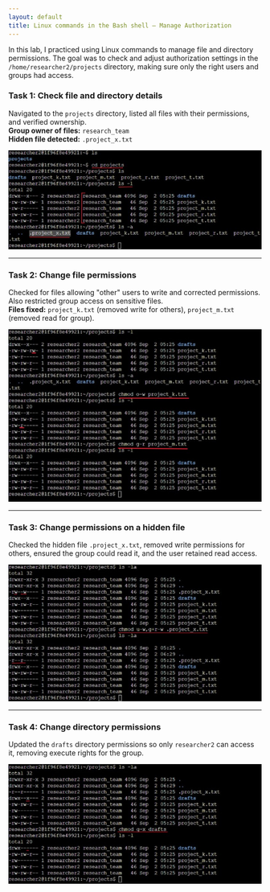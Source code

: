 ```yaml
---
layout: default
title: Linux commands in the Bash shell – Manage Authorization
---
```


In this lab, I practiced using Linux commands to manage file and directory permissions. The goal was to check and adjust authorization settings in the `/home/researcher2/projects` directory, making sure only the right users and groups had access.

### Task 1: Check file and directory details
Navigated to the `projects` directory, listed all files with their permissions, and verified ownership.  
**Group owner of files:** `research_team`  
**Hidden file detected:** `.project_x.txt`  

![Task 1: File and directory details](./images/linux-task-1.jpeg)

---

### Task 2: Change file permissions
Checked for files allowing "other" users to write and corrected permissions. Also restricted group access on sensitive files.  
**Files fixed:** `project_k.txt` (removed write for others), `project_m.txt` (removed read for group).

![Task 2: Corrected file permissions](./images/linux-task-2.jpeg)

---

### Task 3: Change permissions on a hidden file
Checked the hidden file `.project_x.txt`, removed write permissions for others, ensured the group could read it, and the user retained read access.

![Task 3: Hidden file permissions](./images/linux-task-3.jpeg)

---

### Task 4: Change directory permissions
Updated the `drafts` directory permissions so only `researcher2` can access it, removing execute rights for the group.  

![Task 4: Directory permissions](./images/linux-task-4.jpeg)


